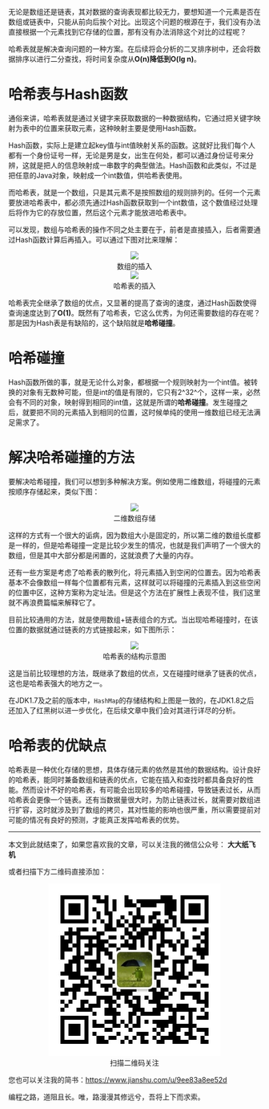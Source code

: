 无论是数组还是链表，其对数据的查询表现都比较无力，要想知道一个元素是否在数组或链表中，只能从前向后挨个对比。出现这个问题的根源在于，我们没有办法直接根据一个元素找到它存储的位置，那有没有办法消除这个对比的过程呢？

哈希表就是解决查询问题的一种方案。在后续将会分析的二叉排序树中，还会将数据排序以进行二分查找，将时间复杂度从**O(n)**降低到**O(lg n)**。

# 哈希表与Hash函数

通俗来讲，哈希表就是通过关键字来获取数据的一种数据结构，它通过把关键字映射为表中的位置来获取元素，这种映射主要是使用Hash函数。

Hash函数，实际上是建立起key值与int值映射关系的函数。这就好比我们每个人都有一个身份证号一样，无论是男是女，出生在何处，都可以通过身份证号来分辨，这就是把人的信息映射成一串数字的典型做法。Hash函数和此类似，不过是把任意的Java对象，映射成一个int数值，供哈希表使用。

而哈希表，就是一个数组，只是其元素不是按照数组的规则排列的。任何一个元素要放进哈希表中，都必须先通过Hash函数获取到一个int数值，这个数值经过处理后将作为它的存放位置，然后这个元素才能放进哈希表中。

可以发现，数组与哈希表的操作不同之处主要在于，前者是直接插入，后者需要通过Hash函数计算后再插入。可以通过下图对比来理解：

<div align="center"><img src ="./image/img_2_1.png" /><br/>数组的插入</div>

<div align="center"><img src ="./image/img_2_2.png" /><br/>哈希表的插入</div>

哈希表完全继承了数组的优点，又显著的提高了查询的速度，通过Hash函数使得查询速度达到了**O(1)**。既然有了哈希表，它这么优秀，为何还需要数组的存在呢？那是因为Hash表是有缺陷的，这个缺陷就是**哈希碰撞**。

# 哈希碰撞

Hash函数所做的事，就是无论什么对象，都根据一个规则映射为一个int值。被转换的对象有无数种可能，但是int的值是有限的，它只有2^32^个，这样一来，必然会有不同的对象，映射得到相同的int值，这就是所谓的**哈希碰撞**。发生碰撞之后，就要把不同的元素插入到相同的位置，这时候单纯的使用一维数组已经无法满足需求了。

# 解决哈希碰撞的方法

要解决哈希碰撞，我们可以想到多种解决方案。例如使用二维数组，将碰撞的元素按顺序存储起来，类似下图：

<div align="center"><img src ="./image/img_2_3.png" /><br/>二维数组存储</div>

这样的方式有一个很大的诟病，因为数组大小是固定的，所以第二维的数组长度都是一样的，但是哈希碰撞一定是比较少发生的情况，也就是我们声明了一个很大的数组，但是其中大部分都是闲置的，这就浪费了大量的内存。

还有一些方案是考虑了哈希表的散列化，将元素插入到空闲的位置去。因为哈希表基本不会像数组一样每个位置都有元素，这样就可以将碰撞的元素插入到这些空闲的位置中区，这种方案称为定址法。但是这个方法在扩展性上表现不佳，我们这里就不再浪费篇幅来解释它了。

目前比较通用的方法，就是使用数组+链表组合的方式。当出现哈希碰撞时，在该位置的数据就通过链表的方式链接起来，如下图所示：

<div align="center"><img src ="./image/img_2_4.png" /><br/>哈希表的结构示意图</div>

这是当前比较理想的方法，既继承了数组的优点，又在碰撞时继承了链表的优点，这也是哈希表强大的地方之一。

在JDK1.7及之前的版本中，`HashMap`的存储结构和上图是一致的，在JDK1.8之后还加入了红黑树以进一步优化，在后续文章中我们会对其进行详尽的分析。

# 哈希表的优缺点

哈希表是一种优化存储的思想，具体存储元素的依然是其他的数据结构。设计良好的哈希表，能同时兼备数组和链表的优点，它能在插入和查找时都具备良好的性能。然而设计不好的哈希表，有可能会出现较多的哈希碰撞，导致链表过长，从而哈希表会更像一个链表。还有当数据量很大时，为防止链表过长，就需要对数组进行扩容，这时就涉及到了数组的拷贝，其对性能的影响也很严重，所以需要提前对可能的情况有良好的预测，才能真正发挥哈希表的优势。

---

本文到此就结束了，如果您喜欢我的文章，可以关注我的微信公众号： **大大纸飞机** 

或者扫描下方二维码直接添加：

<div align="center"><img src ="./image/qrcode.jpg" /><br/>扫描二维码关注</div>

您也可以关注我的简书：https://www.jianshu.com/u/9ee83a8ee52d

编程之路，道阻且长。唯，路漫漫其修远兮，吾将上下而求索。